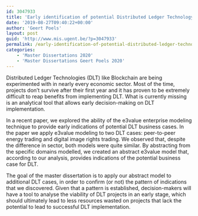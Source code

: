 ```yaml
---
id: 3047933
title: 'Early identification of potential Distributed Ledger Technology business cases using e3value models &#8211; Defining the pattern (Henri Arno)'
date: '2019-08-27T09:40:22+00:00'
author: 'Geert Poels'
layout: post
guid: 'http://www.mis.ugent.be/?p=3047933'
permalink: /early-identification-of-potential-distributed-ledger-technology-business-cases-using-e3value-models-defining-the-pattern/
categories:
    - 'Master Dissertations 2020'
    - 'Master Dissertations Geert Poels 2020'
---
```


Distributed Ledger Technologies (DLT) like Blockchain are being experimented with in nearly every economic sector. Most of the time, projects don’t survive after their first year and it has proven to be extremely difficult to reap benefits from implementing DLT. What is currently missing is an analytical tool that allows early decision-making on DLT implementation.

In a recent paper, we explored the ability of the e3value enterprise modeling technique to provide early indications of potential DLT business cases. In the paper we apply e3value modeling to two DLT cases: peer-to-peer energy trading and digital image rights trading. We observed that, despite the difference in sector, both models were quite similar. By abstracting from the specific domains modelled, we created an abstract e3value model that, according to our analysis, provides indications of the potential business case for DLT.

The goal of the master dissertation is to apply our abstract model to additional DLT cases, in order to confirm (or not) the pattern of indications that we discovered. Given that a pattern is established, decision-makers will have a tool to analyse the viability of DLT projects in an early stage, which should ultimately lead to less resources wasted on projects that lack the potential to lead to successful DLT implementation.